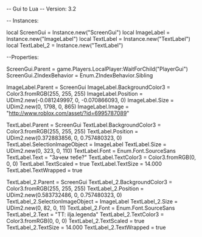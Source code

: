 -- Gui to Lua
-- Version: 3.2

-- Instances:

local ScreenGui = Instance.new("ScreenGui")
local ImageLabel = Instance.new("ImageLabel")
local TextLabel = Instance.new("TextLabel")
local TextLabel_2 = Instance.new("TextLabel")

--Properties:

ScreenGui.Parent = game.Players.LocalPlayer:WaitForChild("PlayerGui")
ScreenGui.ZIndexBehavior = Enum.ZIndexBehavior.Sibling

ImageLabel.Parent = ScreenGui
ImageLabel.BackgroundColor3 = Color3.fromRGB(255, 255, 255)
ImageLabel.Position = UDim2.new(-0.081249997, 0, -0.070866093, 0)
ImageLabel.Size = UDim2.new(0, 1798, 0, 865)
ImageLabel.Image = "http://www.roblox.com/asset/?id=6995787089"

TextLabel.Parent = ScreenGui
TextLabel.BackgroundColor3 = Color3.fromRGB(255, 255, 255)
TextLabel.Position = UDim2.new(0.372883856, 0, 0.757480323, 0)
TextLabel.SelectionImageObject = ImageLabel
TextLabel.Size = UDim2.new(0, 323, 0, 110)
TextLabel.Font = Enum.Font.SourceSans
TextLabel.Text = "Зачем тебе?"
TextLabel.TextColor3 = Color3.fromRGB(0, 0, 0)
TextLabel.TextScaled = true
TextLabel.TextSize = 14.000
TextLabel.TextWrapped = true

TextLabel_2.Parent = ScreenGui
TextLabel_2.BackgroundColor3 = Color3.fromRGB(255, 255, 255)
TextLabel_2.Position = UDim2.new(0.583732486, 0, 0.757480323, 0)
TextLabel_2.SelectionImageObject = ImageLabel
TextLabel_2.Size = UDim2.new(0, 82, 0, 11)
TextLabel_2.Font = Enum.Font.SourceSans
TextLabel_2.Text = "TT: ilja.legenda"
TextLabel_2.TextColor3 = Color3.fromRGB(0, 0, 0)
TextLabel_2.TextScaled = true
TextLabel_2.TextSize = 14.000
TextLabel_2.TextWrapped = true
